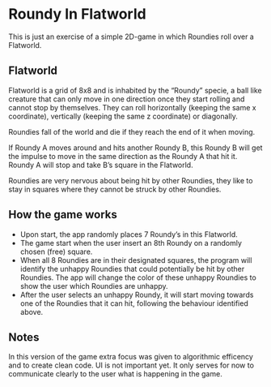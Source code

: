 # Roundy In Flatworld
This is just an exercise of a simple 2D-game in which Roundies roll over a Flatworld.

## Flatworld
Flatworld is a grid of 8x8 and is inhabited by the “Roundy” specie, a ball like creature that can only move in one direction once they start rolling and cannot stop by themselves. 
They can roll horizontally (keeping the same x coordinate), vertically (keeping the same z coordinate) or diagonally. 

Roundies fall of the world and die if they reach the end of it when moving. 

If Roundy A moves around and hits another Roundy B, this Roundy B will get the impulse to move in the same direction as the Roundy A that hit it.
Roundy A will stop and take B’s square in the Flatworld.

Roundies are very nervous about being hit by other Roundies, they like to stay in squares where they cannot be struck by other Roundies.

## How the game works
- Upon start, the app randomly places 7 Roundy’s in this Flatworld.
- The game start when the user insert an 8th Roundy on a randomly chosen (free) square.
- When all 8 Roundies are in their designated squares, the program will identify the unhappy
Roundies that could potentially be hit by other Roundies. The app will change the color of these
unhappy Roundies to show the user which Roundies are unhappy.
- After the user selects an unhappy Roundy, it will start moving towards one of the Roundies that it
can hit, following the behaviour identified above.

## Notes
In this version of the game extra focus was given to algorithmic efficency and to create clean code.
UI is not important yet. It only serves for now to communicate clearly to the user what is happening in the game.
